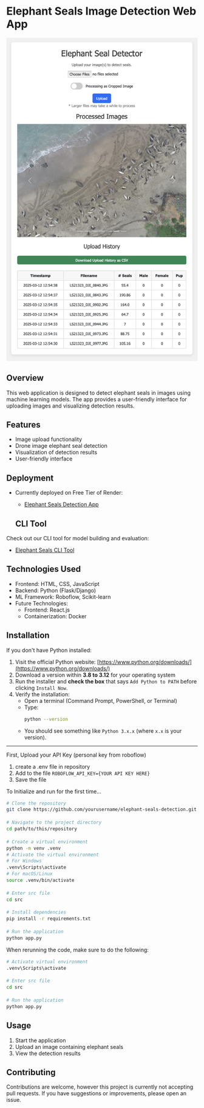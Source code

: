 # Elephant Seals Image Detection Web App

<p align="center">
    <img src="./images/app.png" alt="Elephant Seals Detection App">
</p>

## Overview

This web application is designed to detect elephant seals in images using machine learning models. The app provides a user-friendly interface for uploading images and visualizing detection results.

## Features

- Image upload functionality
- Drone image elephant seal detection
- Visualization of detection results
- User-friendly interface

## Deployment

- Currently deployed on Free Tier of Render:
  - [Elephant Seals Detection App](https://elephant-seals-detection.onrender.com)

  ## CLI Tool

Check out our CLI tool for model building and evaluation:
- [Elephant Seals CLI Tool](https://github.com/brandonhjkim/elephant-seals-CLI)

## Technologies Used

- Frontend: HTML, CSS, JavaScript
- Backend: Python (Flask/Django)
- ML Framework: Roboflow, Scikit-learn
- Future Technologies:
    - Frontend: React.js
    - Containerization: Docker

## Installation

If you don't have Python installed:

1. Visit the official Python website: [https://www.python.org/downloads/](https://www.python.org/downloads/)
2. Download a version within **3.8 to 3.12** for your operating system 
3. Run the installer and **check the box** that says `Add Python to PATH` before clicking `Install Now`.
4. Verify the installation:
   - Open a terminal (Command Prompt, PowerShell, or Terminal)
   - Type:
     ```sh
     python --version
     ```
   - You should see something like `Python 3.x.x` (where `x.x` is your version).

---

First, Upload your API Key (personal key from roboflow)
1. create a .env file in repository
2. Add to the file `ROBOFLOW_API_KEY={YOUR API KEY HERE}`
3. Save the file

To Initialize and run for the first time... 

```bash
# Clone the repository
git clone https://github.com/yourusername/elephant-seals-detection.git

# Navigate to the project directory
cd path/to/this/repository

# Create a virtual environment
python -m venv .venv
# Activate the virtual environment
# For Windows
.venv\Scripts\activate
# For macOS/Linux
source .venv/bin/activate

# Enter src file
cd src

# Install dependencies
pip install -r requirements.txt

# Run the application
python app.py
```

When rerunning the code, make sure to do the following:

```bash
# Activate virtual environment 
.venv\Scripts\activate

# Enter src file
cd src

# Run the application
python app.py
```

## Usage

1. Start the application
2. Upload an image containing elephant seals
3. View the detection results

## Contributing

Contributions are welcome, however this project is currently not accepting pull requests. If you have suggestions or improvements, please open an issue.
